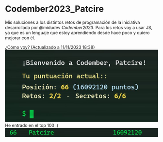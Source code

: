 # Codember2023_Patcire

Mis soluciones a los distintos retos de programación de la iniciativa desarrollada por @midudev *Codember2023*.
Para los retos voy a usar JS, ya que es un lenguaje que estoy aprendiendo desde hace poco y quiero mejorar
con él.

¿Cómo voy? (Actualizado a 11/11/2023 18:38)
![mis ranking en la fecha indicada](ee3.JPG)
He entrado en el top 100 :)
![mi posición](eeee4.JPG)

